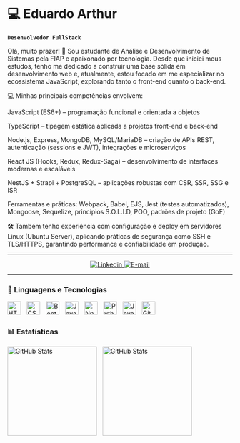 # 💻 Eduardo Arthur 

**`Desenvolvedor FullStack`**

Olá, muito prazer! 👋
Sou estudante de Análise e Desenvolvimento de Sistemas pela FIAP e apaixonado por tecnologia. Desde que iniciei meus estudos, tenho me dedicado a construir uma base sólida em desenvolvimento web e, atualmente, estou focado em me especializar no ecossistema JavaScript, explorando tanto o front-end quanto o back-end.

💻 Minhas principais competências envolvem:

JavaScript (ES6+) – programação funcional e orientada a objetos

TypeScript – tipagem estática aplicada a projetos front-end e back-end

Node.js, Express, MongoDB, MySQL/MariaDB – criação de APIs REST, autenticação (sessions e JWT), integrações e microserviços

React JS (Hooks, Redux, Redux-Saga) – desenvolvimento de interfaces modernas e escaláveis

NestJS + Strapi + PostgreSQL – aplicações robustas com CSR, SSR, SSG e ISR

Ferramentas e práticas: Webpack, Babel, EJS, Jest (testes automatizados), Mongoose, Sequelize, princípios S.O.L.I.D, POO, padrões de projeto (GoF)

🛠️ Também tenho experiência com configuração e deploy em servidores Linux (Ubuntu Server), aplicando práticas de segurança como SSH e TLS/HTTPS, garantindo performance e confiabilidade em produção.

---

<p align="center">
    <a href="https://www.linkedin.com/in/eduardo-arthur-desenvolvedor/">
        <img 
            alt="Linkedin" 
            title="Linkedin" 
            src="https://img.shields.io/badge/-LinkedIn-%230077B5?style=for-the-badge&logo=linkedin&logoColor=white"
        />
    </a>
    <a href = "mailto:dududuedu0508@gmail.com">
        <img 
            alt="E-mail"
            title="E-mail"
            src="https://img.shields.io/badge/-Gmail-%23333?style=for-the-badge&logo=gmail&logoColor=white" target="_blank"
        />
    </a>
    
</p>

---

### 🤖 Linguagens e Tecnologias

<img 
    align="left" 
    alt="HTML"
    title="HTML" 
    width="30px" 
    style="padding-right: 10px;" 
    src="https://cdn.jsdelivr.net/gh/devicons/devicon@latest/icons/html5/html5-original.svg" 
/>
<img 
    align="left" 
    alt="CSS" 
    title="CSS"
    width="30px" 
    style="padding-right: 10px;" 
    src="https://cdn.jsdelivr.net/gh/devicons/devicon@latest/icons/css3/css3-original.svg" 
/>

<img 
    align="left" 
    alt="Bootstrap"
    title="Bootstrap" 
    width="30px" 
    style="padding-right: 10px;" 
    src="https://cdn.jsdelivr.net/gh/devicons/devicon@latest/icons/bootstrap/bootstrap-original.svg" 
/>

<img 
    align="left" 
    alt="JavaScript" 
    title="JavaScript"
    width="30px" 
    style="padding-right: 10px;" 
    src="https://cdn.jsdelivr.net/gh/devicons/devicon@latest/icons/javascript/javascript-original.svg" 
/>

<img 
    align="left" 
    alt="NodeJs" 
    title="NodeJS"
    width="30px" 
    style="padding-right: 10px;" 
    src="https://cdn.jsdelivr.net/gh/devicons/devicon@latest/icons/nodejs/nodejs-plain-wordmark.svg" 
/>


<img 
    align="left" 
    alt="Python" 
    title="Python"
    width="30px" 
    style="padding-right: 10px;" 
    src="https://cdn.jsdelivr.net/gh/devicons/devicon@latest/icons/python/python-original.svg" 
/>

<img 
    align="left" 
    alt="Java" 
    title="Java"
    width="30px" 
    style="padding-right: 10px;" 
    src="https://cdn.jsdelivr.net/gh/devicons/devicon@latest/icons/java/java-plain.svg" 
/>

<img 
    align="left" 
    alt="Git" 
    title="Git"
    width="30px" 
    style="padding-right: 10px;" 
    src="https://cdn.jsdelivr.net/gh/devicons/devicon@latest/icons/git/git-original.svg" 
/>
>

<br/>
<br/>

### 📊 Estatísticas

<p>
  <img 
    align="left" 
    alt="GitHub Stats" 
    height="200" 
    style="padding-right: 10px;" 
    src="https://github-readme-stats.vercel.app/api?username=eduardoarthurr&rank_icon=github&show_icons=true&theme=gruvbox&inclued_all_commits=true&locale=pt-br" 
  />

<img 
      align="left" 
      alt="GitHub Stats" 
      height="200" 
      src="https://github-readme-stats.vercel.app/api/top-langs/?username=eduardoarthurr&theme=gruvbox&layout=compact&custom_title=Tecnologias&langs_count=9" 
  />

</p>

